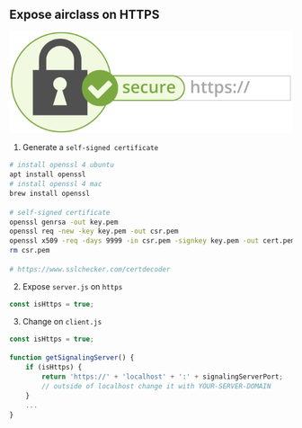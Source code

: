 ## Expose airclass on HTTPS

![airclass-https](https.png)

1. Generate a `self-signed certificate`

```bash
# install openssl 4 ubuntu
apt install openssl
# install openssl 4 mac
brew install openssl

# self-signed certificate
openssl genrsa -out key.pem
openssl req -new -key key.pem -out csr.pem
openssl x509 -req -days 9999 -in csr.pem -signkey key.pem -out cert.pem
rm csr.pem

# https://www.sslchecker.com/certdecoder
```

2. Expose `server.js` on `https`

```js
const isHttps = true;
```

3. Change on `client.js`

```js
const isHttps = true;

function getSignalingServer() {
    if (isHttps) {
        return 'https://' + 'localhost' + ':' + signalingServerPort;
        // outside of localhost change it with YOUR-SERVER-DOMAIN
    }
    ...
}
```
